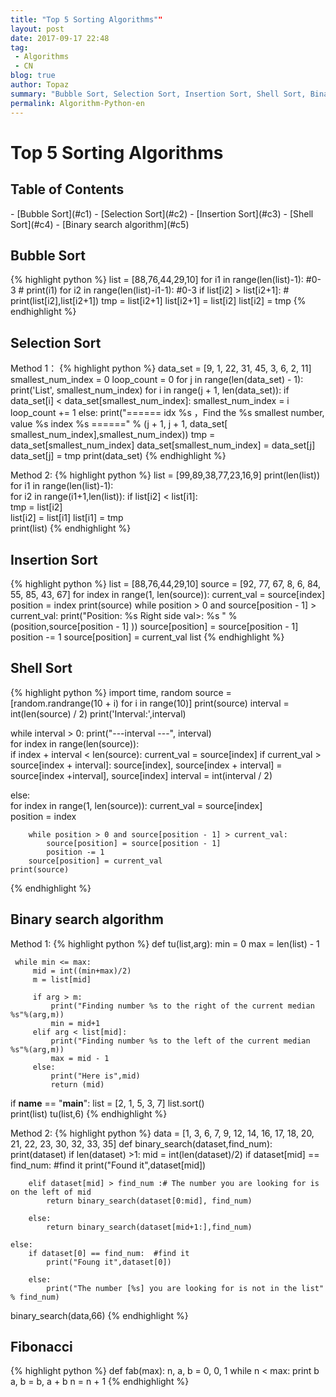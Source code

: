 ```yaml
---
title: "Top 5 Sorting Algorithms""
layout: post
date: 2017-09-17 22:48
tag:
 - Algorithms
 - CN
blog: true
author: Topaz
summary: "Bubble Sort, Selection Sort, Insertion Sort, Shell Sort, Binary search algorithm, Fibonacci"
permalink: Algorithm-Python-en
---
```

<h1 class="title">Top 5 Sorting Algorithms  </h1>

<h2> Table of Contents </h2>
- [Bubble Sort](#c1)
- [Selection Sort](#c2)
- [Insertion Sort](#c3)
- [Shell Sort](#c4)
- [Binary search algorithm](#c5)


<h2 id="c1"> Bubble Sort </h2>
{% highlight python %}
 list = [88,76,44,29,10]
 for i1 in range(len(list)-1):   #0-3
 	# print(i1)
 	for i2 in range(len(list)-i1-1):    #0-3
 		if list[i2] > list[i2+1]:
 			# print(list[i2],list[i2+1])
 			tmp = list[i2+1]
 			list[i2+1] = list[i2]
 			list[i2] = tmp
{% endhighlight %}

<h2 id="c2"> Selection Sort </h2>
Method 1：
{% highlight python %}
 data_set = [9, 1, 22, 31, 45, 3, 6, 2, 11]
 smallest_num_index = 0  
 loop_count = 0
 for j in range(len(data_set) - 1):
 	print('List', smallest_num_index)
 	for i in range(j + 1, len(data_set)):  
 		if data_set[i] < data_set[smallest_num_index]:  
 			smallest_num_index = i  
 		loop_count += 1
 	else:  
 		print("====== idx %s ，Find the %s smallest number, value %s index %s ======" % (j + 1, j + 1, data_set[ smallest_num_index],smallest_num_index))
 		tmp = data_set[smallest_num_index]  
 		data_set[smallest_num_index] = data_set[j]
 		data_set[j] = tmp  
 	print(data_set)
{% endhighlight %}

Method 2:
{% highlight python %}
 list = [99,89,38,77,23,16,9]
 print(len(list))
 for i1 in range(len(list)-1):    
 	for i2 in range(i1+1,len(list)):
 		if list[i2] < list[i1]:     
 			tmp = list[i2]      
 			list[i2] = list[i1]
 			list[i1] = tmp     
 print(list)
{% endhighlight %}

<h2 id="c3"> Insertion Sort </h2>
{% highlight python %}
 list = [88,76,44,29,10]
 source = [92, 77, 67, 8, 6, 84, 55, 85, 43, 67]
 for index in range(1, len(source)):
 	current_val = source[index]  
 	position = index    
 	print(source)
 	while position > 0 and source[position - 1] > current_val:
 		print("Position: %s  Right side val>: %s  " % (position,source[position - 1] ))
 		source[position] = source[position - 1]  
 		position -= 1  
 	source[position] = current_val list
{% endhighlight %}

<h2 id="c4"> Shell Sort </h2>
{% highlight python %}
 import time, random
 source = [random.randrange(10 + i) for i in range(10)]
 print(source)
 interval = int(len(source) / 2)  
 print('Interval:',interval)

 while interval > 0:
 	print("---interval ---", interval)  
 	for index in range(len(source)):   
 		if index + interval < len(source):
 			current_val = source[index]
 			if current_val > source[index + interval]:
 				source[index], source[index + interval] = source[index +interval], source[index]
 	interval = int(interval / 2)

 else:  
 	for index in range(1, len(source)):
 		current_val = source[index]  
 		position = index

 		while position > 0 and source[position - 1] > current_val:  
 			source[position] = source[position - 1]  
 			position -= 1
 		source[position] = current_val
 	print(source)
{% endhighlight %}


<h2 id="c5"> Binary search algorithm  </h2>
Method 1:
{% highlight python %}
 def tu(list,arg):
     min = 0
     max = len(list) - 1

     while min <= max:
         mid = int((min+max)/2)
         m = list[mid]

         if arg > m:
             print("Finding number %s to the right of the current median %s"%(arg,m))
             min = mid+1
         elif arg < list[mid]:
             print("Finding number %s to the left of the current median %s"%(arg,m))
             max = mid - 1
         else:
             print("Here is",mid)
             return (mid)

 if __name__ == "__main__":
     list = [2, 1, 5, 3, 7]
     list.sort()	 
     print(list)
     tu(list,6)
{% endhighlight %}

Method 2:
{% highlight python %}
 data = [1, 3, 6, 7, 9, 12, 14, 16, 17, 18, 20, 21, 22, 23, 30, 32, 33, 35]
 def binary_search(dataset,find_num):
 	print(dataset)
 	if len(dataset) >1:
 		mid = int(len(dataset)/2)
 		if dataset[mid] == find_num:  #find it
 			print("Found it",dataset[mid])

        elif dataset[mid] > find_num :# The number you are looking for is on the left of mid
 			return binary_search(dataset[0:mid], find_num)

        else:
 			return binary_search(dataset[mid+1:],find_num)

    else:
 		if dataset[0] == find_num:  #find it
 			print("Foung it",dataset[0])

        else:
 			print("The number [%s] you are looking for is not in the list" % find_num)
 binary_search(data,66)
{% endhighlight %}

<h2 > Fibonacci </h2>
{% highlight python %}
 def fab(max):
 	n, a, b = 0, 0, 1
 	while n < max:
 		print b
 		a, b = b, a + b
 		n = n + 1
{% endhighlight %}
